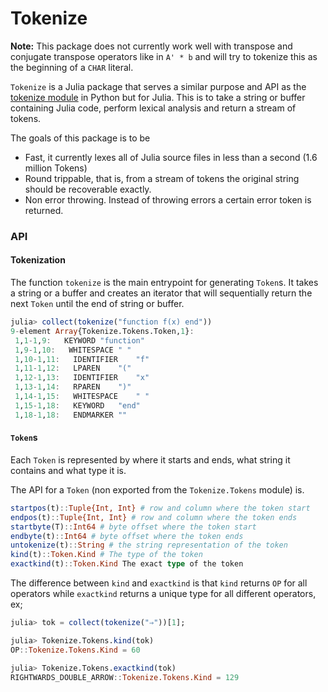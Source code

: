 # Tokenize

**Note:** This package does not currently work well with transpose and conjugate transpose operators like in `A' * b` and will try to tokenize this as the beginning of a `CHAR` literal.

`Tokenize` is a Julia package that serves a similar purpose and API as the [tokenize module](https://docs.python.org/3/library/tokenize.html) in Python but for Julia. This is to take a string or buffer containing Julia code, perform lexical analysis and return a stream of tokens.

The goals of this package is to be

* Fast, it currently lexes all of Julia source files in less than a second (1.6 million Tokens)
* Round trippable, that is, from a stream of tokens the original string should be recoverable exactly.
* Non error throwing. Instead of throwing errors a certain error token is returned.

### API

#### Tokenization

The function `tokenize` is the main entrypoint for generating `Token`s.
It takes a string or a buffer and creates an iterator that will sequentially return the next `Token` until the end of string or buffer.

```jl
julia> collect(tokenize("function f(x) end"))
9-element Array{Tokenize.Tokens.Token,1}:
 1,1-1,9:   KEYWORD "function"
 1,9-1,10:   WHITESPACE " "
 1,10-1,11:   IDENTIFIER    "f"
 1,11-1,12:   LPAREN    "("
 1,12-1,13:   IDENTIFIER    "x"
 1,13-1,14:   RPAREN    ")"
 1,14-1,15:   WHITESPACE    " "
 1,15-1,18:   KEYWORD   "end"
 1,18-1,18:   ENDMARKER ""
```

#### `Token`s

Each `Token` is represented by where it starts and ends, what string it contains and what type it is.

The API for a `Token` (non exported from the `Tokenize.Tokens` module) is.

```julia
startpos(t)::Tuple{Int, Int} # row and column where the token start
endpos(t)::Tuple{Int, Int} # row and column where the token ends
startbyte(T)::Int64 # byte offset where the token start
endbyte(t)::Int64 # byte offset where the token ends
untokenize(t)::String # the string representation of the token
kind(t)::Token.Kind # The type of the token
exactkind(t)::Token.Kind The exact type of the token
```

The difference between `kind` and `exactkind` is that `kind` returns `OP` for all operators while `exactkind` returns a unique type for all different operators, ex;

```jl
julia> tok = collect(tokenize("⇒"))[1];

julia> Tokenize.Tokens.kind(tok)
OP::Tokenize.Tokens.Kind = 60

julia> Tokenize.Tokens.exactkind(tok)
RIGHTWARDS_DOUBLE_ARROW::Tokenize.Tokens.Kind = 129
```
